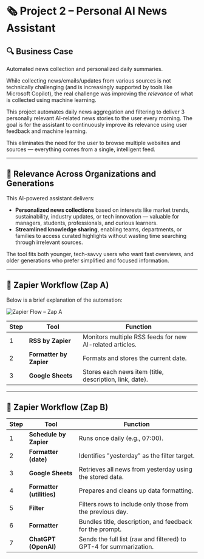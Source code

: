 # 🗞️ Project 2 – Personal AI News Assistant

## 🔍 Business Case

Automated news collection and personalized daily summaries.

While collecting news/emails/updates from various sources is not technically challenging (and is increasingly supported by tools like Microsoft Copilot), the real challenge was improving the *relevance* of what is collected using machine learning.

This project automates daily news aggregation and filtering to deliver 3 personally relevant AI-related news stories to the user every morning. The goal is for the assistant to continuously improve its relevance using user feedback and machine learning.

This eliminates the need for the user to browse multiple websites and sources — everything comes from a single, intelligent feed.

---

## 🎯 Relevance Across Organizations and Generations

This AI-powered assistant delivers:

- **Personalized news collections** based on interests like market trends, sustainability, industry updates, or tech innovation — valuable for managers, students, professionals, and curious learners.
- **Streamlined knowledge sharing**, enabling teams, departments, or families to access curated highlights without wasting time searching through irrelevant sources.

The tool fits both younger, tech-savvy users who want fast overviews, and older generations who prefer simplified and focused information.

---

## 🔄 Zapier Workflow (Zap A)

Below is a brief explanation of the automation:

![Zapier Flow – Zap A](./Projekt-2-Personlig-AI-Nyhedsassistent/zap_a_flow.png)

| Step | Tool                    | Function                                                         |
|------|--------------------------|------------------------------------------------------------------|
| 1    | **RSS by Zapier**        | Monitors multiple RSS feeds for new AI-related articles.         |
| 2    | **Formatter by Zapier**  | Formats and stores the current date.                             |
| 3    | **Google Sheets**        | Stores each news item (title, description, link, date).          |

---

## 🔁 Zapier Workflow (Zap B)

| Step | Tool                      | Function                                                                 |
|------|---------------------------|--------------------------------------------------------------------------|
| 1    | **Schedule by Zapier**    | Runs once daily (e.g., 07:00).                                           |
| 2    | **Formatter (date)**      | Identifies "yesterday" as the filter target.                            |
| 3    | **Google Sheets**         | Retrieves all news from yesterday using the stored data.                |
| 4    | **Formatter (utilities)** | Prepares and cleans up data formatting.                                 |
| 5    | **Filter**                | Filters rows to include only those from the previous day.               |
| 6    | **Formatter**             | Bundles title, description, and feedback for the prompt.                |
| 7    | **ChatGPT (OpenAI)**      | Sends the full list (raw and filtered) to GPT-4 for summarization.      |
